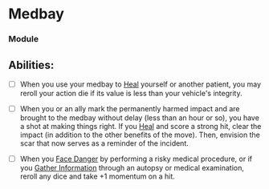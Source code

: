 # Medbay
### Module


## Abilities:
- [ ] When you use your medbay to [Heal](Heal.md) yourself or another patient, you may reroll your action die if its value is less than your vehicle's integrity.

- [ ] When you or an ally mark the permanently harmed impact and are brought to the medbay without delay (less than an hour or so), you have a shot at making things right. If you [Heal](Heal.md) and score a strong hit, clear the impact (in addition to the other benefits of the move). Then, envision the scar that now serves as a reminder of the incident.

- [ ] When you [Face Danger](40_Mechanics/Moves/Adventure/Face_Danger.md) by performing a risky medical procedure, or if you [Gather Information](Gather_Information.md) through an autopsy or medical examination, reroll any dice and take +1 momentum on a hit.

